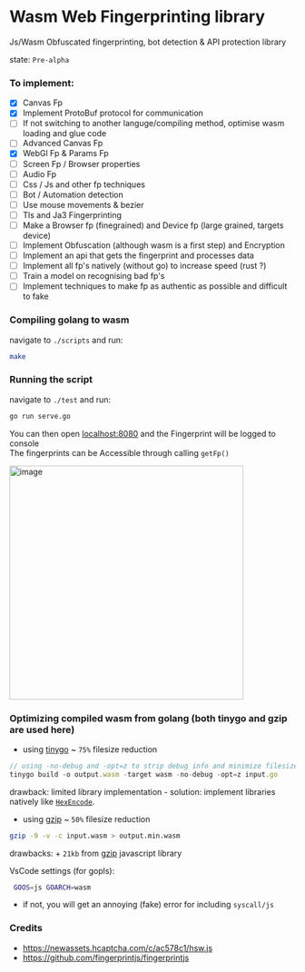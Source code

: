 # Wasm Web Fingerprinting library
Js/Wasm Obfuscated fingerprinting, bot detection & API protection library

state: `Pre-alpha`

### To implement:
- [x] Canvas Fp
- [x] Implement ProtoBuf protocol for communication
- [ ] If not switching to another languge/compiling method, optimise wasm loading and glue code
- [ ] Advanced Canvas Fp
- [x] WebGl Fp & Params Fp
- [ ] Screen Fp / Browser properties
- [ ] Audio Fp
- [ ] Css / Js and other fp techniques
- [ ] Bot / Automation detection
- [ ] Use mouse movements & bezier
- [ ] Tls and Ja3 Fingerprinting
- [ ] Make a Browser fp (finegrained) and Device fp (large grained, targets device)
- [ ] Implement Obfuscation (although wasm is a first step) and Encryption
- [ ] Implement an api that gets the fingerprint and processes data
- [ ] Implement all fp's natively (without go) to increase speed (rust ?)
- [ ] Train a model on recognising bad fp's
- [ ] Implement techniques to make fp as authentic as possible and difficult to fake

### Compiling golang to wasm
navigate to `./scripts` and run:
```sh
make
```

### Running the script
navigate to `./test` and run:
```sh
go run serve.go
```

You can then open [localhost:8080](http://localhost:8080) and the Fingerprint will be logged to console  
The fingerprints can be Accessible through calling `getFp()`

<img width="412" alt="image" src="https://github.com/onlpsec/fingerprint/assets/98614666/07fff7c5-4ed3-42ef-8980-7063ea1d2e1d">

### Optimizing compiled wasm from golang (both tinygo and gzip are used here)

- using [tinygo](https://github.com/tinygo-org/tinygo) ~ `75%` filesize reduction
```js
// using -no-debug and -opt=z to strip debug info and minimize filesize
tinygo build -o output.wasm -target wasm -no-debug -opt=z input.go
```
drawback: limited library implementation - solution: implement libraries natively like [`HexEncode`](https://github.com/onlpsec/fingerprint/blob/main/internal/crypto/hex.go).

- using [gzip](https://www.gnu.org/software/gzip/) ~ `50%` filesize reduction
```sh
gzip -9 -v -c input.wasm > output.min.wasm
```
drawbacks: + `21kb` from [gzip](https://github.com/onlpsec/fingerprint/blob/main/test/static/gzip.min.js) javascript library

VsCode settings (for gopls):
```sh
 GOOS=js GOARCH=wasm
```
- if not, you will get an annoying (fake) error for including `syscall/js`
  
### Credits
- https://newassets.hcaptcha.com/c/ac578c1/hsw.js
- https://github.com/fingerprintjs/fingerprintjs
